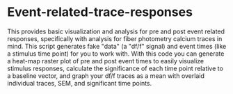 # Event-related-trace-responses
This provides basic visualization and analysis for pre and post event related responses, specifically with analysis for fiber photometry calcium traces in mind. This script generates fake "data" (a "df/f" signal) and event times (like a stimulus time point) for you to work with. With this code you can generate a heat-map raster plot of pre and post event times to easily visualize stimulus responses, calculate the significance of each time point relative to a baseline vector, and graph your df/f traces as a mean with overlaid individual traces, SEM, and significant time points. 
